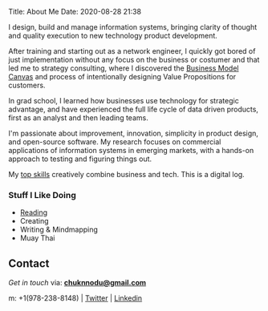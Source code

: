 Title: About Me
Date: 2020-08-28 21:38

I design, build and manage information systems, bringing clarity of thought and quality execution to new technology product development. 

After training and starting out as a network engineer, I quickly got bored of just implementation without any focus on the business or costumer and  that led me to strategy consulting, where I discovered the [Business Model Canvas](https://www.strategyzer.com/canvas/business-model-canvas) and process of intentionally designing Value Propositions for customers. 

In grad school, I learned how businesses use technology for strategic advantage, and have experienced the full life cycle of data driven products, first as an analyst and then leading teams.

I'm passionate about improvement, innovation, simplicity in product design, and open-source software.
My research focuses on commercial applications of information systems in emerging markets, with a hands-on approach to testing and figuring things out.

My [top skills](https://secure.plum.io/p/o93Pr7IyMGN98jHG9suN5A) creatively combine business and tech. This is a digital log. 



### Stuff I Like Doing
- [Reading](https://chunnodu.com/my-2020-reading-list.html)
- Creating
- Writing & Mindmapping
- Muay Thai

## Contact

_Get in touch_ via: **[chuknnodu@gmail.com](mailto:chuknnodu@gmail.com)** 

m: +1(978-238-8148) | [Twitter](https://www.twitter.com/geoponge) | [Linkedin](https://www.linkedin/in/chunnodu)